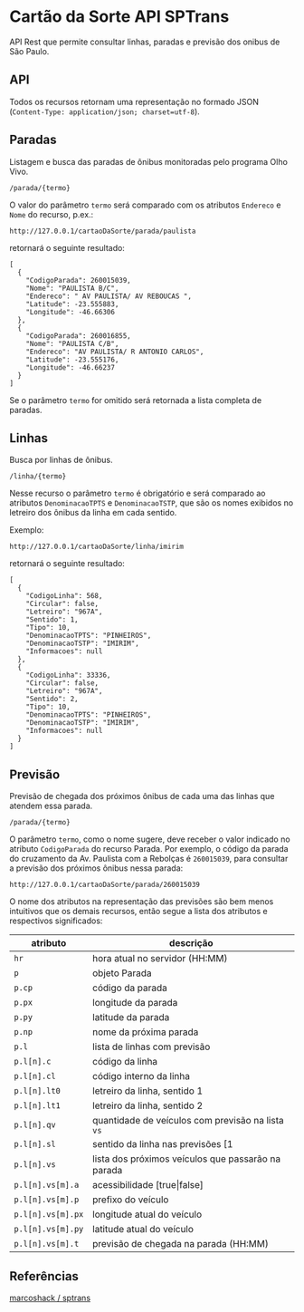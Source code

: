 # Cartão da Sorte API SPTrans


API Rest que permite consultar linhas, paradas e previsão dos onibus de São Paulo.

## API
Todos os recursos retornam uma representação no formado JSON (`Content-Type: application/json; charset=utf-8`).

## Paradas

Listagem e busca das paradas de ônibus monitoradas pelo programa Olho Vivo. 

    /parada/{termo}

O valor do parâmetro `termo` será comparado com os atributos `Endereco` e `Nome` do recurso, p.ex.:

    http://127.0.0.1/cartaoDaSorte/parada/paulista

retornará o seguinte resultado:

    [
      {
        "CodigoParada": 260015039,
        "Nome": "PAULISTA B/C",
        "Endereco": " AV PAULISTA/ AV REBOUCAS ",
        "Latitude": -23.555883,
        "Longitude": -46.66306
      },
      {
        "CodigoParada": 260016855,
        "Nome": "PAULISTA C/B",
        "Endereco": "AV PAULISTA/ R ANTONIO CARLOS",
        "Latitude": -23.555176,
        "Longitude": -46.66237
      }
    ]

Se o parâmetro `termo` for omitido será retornada a lista completa de paradas.

## Linhas

Busca por linhas de ônibus.

    /linha/{termo}

Nesse recurso o parâmetro `termo` é obrigatório e será comparado ao atributos `DenominacaoTPTS` e `DenominacaoTSTP`, que são os nomes exibidos no letreiro dos ônibus da linha em cada sentido.

Exemplo:

    http://127.0.0.1/cartaoDaSorte/linha/imirim

retornará o seguinte resultado:

    [
      {
        "CodigoLinha": 568,
        "Circular": false,
        "Letreiro": "967A",
        "Sentido": 1,
        "Tipo": 10,
        "DenominacaoTPTS": "PINHEIROS",
        "DenominacaoTSTP": "IMIRIM",
        "Informacoes": null
      },
      {
        "CodigoLinha": 33336,
        "Circular": false,
        "Letreiro": "967A",
        "Sentido": 2,
        "Tipo": 10,
        "DenominacaoTPTS": "PINHEIROS",
        "DenominacaoTSTP": "IMIRIM",
        "Informacoes": null
      }
    ]


## Previsão

Previsão de chegada dos próximos ônibus de cada uma das linhas que atendem essa parada.

    /parada/{termo}

O parâmetro `termo`, como o nome sugere, deve receber o valor indicado no atributo `CodigoParada` do recurso Parada. Por exemplo, o código da parada do cruzamento da Av. Paulista com a Rebolças é `260015039`, para consultar a previsão dos próximos ônibus nessa parada:

    http://127.0.0.1/cartaoDaSorte/parada/260015039

O nome dos atributos na representação das previsões são bem menos intuitivos que os demais recursos, então segue a lista dos atributos e respectivos significados:

| atributo          | descrição
|-------------------|-------------------------------------------------------
| `hr`              | hora atual no servidor (HH:MM)
| `p`               | objeto Parada
| `p.cp`            | código da parada
| `p.px`            | longitude da parada
| `p.py`            | latitude da parada
| `p.np`            | nome da próxima parada
| `p.l`             | lista de linhas com previsão
| `p.l[n].c`        | código da linha
| `p.l[n].cl`       | código interno da linha
| `p.l[n].lt0`      | letreiro da linha, sentido 1
| `p.l[n].lt1`      | letreiro da linha, sentido 2
| `p.l[n].qv`       | quantidade de veículos com previsão na lista `vs`
| `p.l[n].sl`       | sentido da linha nas previsões \[1|2\]
| `p.l[n].vs`       | lista dos próximos veículos que passarão na parada
| `p.l[n].vs[m].a`  | acessibilidade \[true\|false\]
| `p.l[n].vs[m].p`  | prefixo do veículo
| `p.l[n].vs[m].px` | longitude atual do veículo
| `p.l[n].vs[m].py` | latitude atual do veículo
| `p.l[n].vs[m].t`  | previsão de chegada na parada (HH:MM)


## Referências 
[marcoshack / sptrans](https://github.com/marcoshack/sptrans)
